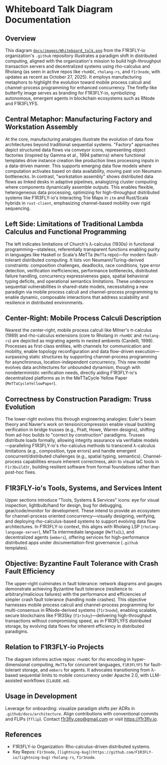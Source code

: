 # Whiteboard Talk Diagram Documentation

## Overview

This diagram [`docs/images/Whiteboard_talk.png`](./images/Whiteboard_talk.png) from the F1R3FLY-io organization's `.github` repository illustrates a paradigm shift in distributed computing, aligned with the organization's mission to build high-throughput transaction servers and decentralized systems using rho-calculus and Rholang (as seen in active repos like `rhoHDC`, `rholang-rs`, and `f1r3node`, with updates as recent as October 27, 2025). It employs manufacturing metaphors to highlight the evolution toward mobile process calculi and channel-process programming for enhanced concurrency. The firefly-like butterfly image serves as branding for F1R3FLY-io, symbolizing autonomous, emergent agents in blockchain ecosystems such as RNode and F1R3FLYFS.

## Central Metaphor: Manufacturing Factory and Workstation Assembly

At the core, manufacturing analogies illustrate the evolution of data flow architectures beyond traditional sequential systems. "Factory" approaches depict structured data flows via conveyor icons, representing object factories (inspired by Gamma et al., 1994 patterns) where functional templates drive instance creation like production lines processing inputs in a data-driven manner. This supports emerging data flow models where computation activates based on data availability, moving past von Neumann bottlenecks. In contrast, "workstation assembly" shows distributed data flows as linked desks in adaptive pipelines, analogizing cluster computing where components dynamically assemble outputs. This enables flexible, heterogeneous data processing, optimizing for high-throughput distributed systems like F1R3FLY-io's Interacting Trie Maps in `itm` and Rust/Scala hybrids in `rust-client`, emphasizing channel-based mobility over rigid sequencing.

## Left Side: Limitations of Traditional Lambda Calculus and Functional Programming

The left indicates limitations of Church's λ-calculus (1930s) in functional programming—stateless, referentially transparent functions enabling purity in languages like Haskell or Scala's MeTTa (`MeTTa` repo)—for modern fault-tolerant distributed computing. It lists von Neumann/Turing-derived constraints: composition challenges, deadlocks, race conditions, type error detection, verification inefficiencies, performance bottlenecks, distributed failure handling, concurrency expressiveness gaps, spatial behavioral typing deficits, and operational semantics limitations. These underscore sequential vulnerabilities in shared-state models, necessitating a new paradigm via mobile process calculi and channel-process programming to enable dynamic, composable interactions that address scalability and resilience in distributed environments.

## Center-Right: Mobile Process Calculi Description

Nearest the center-right, mobile process calculi like Milner's π-calculus (1989) and rho-calculus extensions (core to Rholang in `rhoHDC` and `rholang-rs`) are depicted as migrating agents in nested ambients (Cardelli, 1998). Processes as first-class entities, with channels for communication and mobility, enable topology reconfiguration and data flow-driven execution—surpassing static structures by supporting channel-process programming for asynchronous, location-independent concurrency. This new model evolves data architectures for unbounded dynamism, though with nondeterministic verification needs, directly aiding F1R3FLY-io's decentralized platforms as in the MeTTaCycle Yellow Paper (`MeTTaCycleYellowPaper`).

## Correctness by Construction Paradigm: Truss Evolution

The lower-right evolves this through engineering analogies: Euler's beam theory and Navier's work on tension/compression enable visual buckling verification in bridge trusses (e.g., Pratt, Howe, Warren designs), shifting from ad-hoc builds to "correct by construction" paradigms. Trusses distribute loads formally, allowing integrity assurance via verifiable models—paralleling F1R3FLY-io's rho-calculus methods to transcend λ-calculus limitations (e.g., composition, type errors) and handle emergent concurrent/distributed challenges (e.g., spatial typing, semantics). Channel-process capabilities ensure inherent correctness, akin to visual IaC tools in `F1r3bu1ld3r`, building resilient software from formal foundations rather than post-hoc fixes.

## F1R3FLY-io's Tools, Systems, and Services Intent

Upper sections introduce "Tools, Systems & Services" icons: eye for visual inspection, lightbulb/hand for design, bug for debugging, gear/code/monitor for development. These intend to provide an ecosystem for channel-process oriented concurrency—visually designing, verifying, and deploying rho-calculus-based systems to support evolving data flow architectures. In F1R3FLY-io context, this aligns with Rholang LSP (`rholang-language-server`), MeTTa intermediate language (`MeTTaIL`), and decentralized agents (`embers`), offering services for high-performance distributed apps under documentation-first governance (`.github` templates).

## Objective: Byzantine Fault Tolerance with Crash Fault Efficiency

The upper-right culminates in fault tolerance: network diagrams and gauges demonstrate achieving Byzantine fault tolerance (resilience to arbitrary/malicious failures) with the performance and efficiencies of simpler crash fault tolerance (handling node crashes). This objective harnesses mobile process calculi and channel-process programming for multi-consensus in RNode-derived systems (`f1r3node`), enabling scalable, secure blockchains like F1R3Sky (`f1r3sky`)—delivering high-throughput transactions without compromising speed, as in F1R3FLYFS distributed storage, by evolving data flows for inherent efficiency in distributed paradigms.

## Relation to F1R3FLY-io Projects

The diagram informs active repos: `rhoHDC` for rho encoding in hyper-dimensional computing, `MeTTa` for concurrent languages, `F1R3FLYFS` for fault-tolerant storage, and `embers` for agents. It advocates transitioning from λ-based sequential limits to mobile concurrency under Apache 2.0, with LLM-assisted workflows (`CLAUDE.md`).

## Usage in Development

Leverage for onboarding: visualize paradigm shifts per ADRs in `.github/docs/architecture`. Align contributions with conventional commits and FLIPs (`fflip`). Contact f1r3fly.ceo@gmail.com or visit https://f1r3fly.io.

## References

- F1R3FLY-io Organization: Rho-calculus-driven distributed systems.
- Key Repos: `F1r3node`, `[lightning-bug](https://github.com/F1R3FLY-io/lightning-bug)` `rholang-rs`, `f1r3node`.
